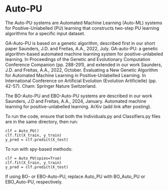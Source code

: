 # Auto-PU

The Auto-PU systems are Automated Machine Learning (Auto-ML) systems for Positive-Unlabelled (PU) learning that constructs two-step PU learning algorithms for a specific input dataset. 

GA-Auto-PU is based on a genetic algorithm, described first in our short paper Saunders, J.D. and Freitas, A.A., 2022, July. GA-auto-PU: a genetic algorithm-based automated machine learning system for positive-unlabeled learning. In Proceedings of the Genetic and Evolutionary Computation Conference Companion (pp. 288-291), and extended in our work Saunders, J.D. and Freitas, A.A., 2022, October. Evaluating a New Genetic Algorithm for Automated Machine Learning in Positive-Unlabelled Learning. In International Conference on Artificial Evolution (Evolution Artificielle) (pp. 42-57). Cham: Springer Nature Switzerland.

The BO-Auto-PU and EBO-Auto-PU systems are described in our work Saunders, J.D and Freitas, A.A., 2024, January. Automated machine learning for positive-unlabelled learning. ArXiv (add link after posting).

To run the code, ensure that both the Individuals.py and Classifiers.py files are in the same directory, then run:

    clf = Auto_PU()
    clf.fit(X_train, y_train)
    y_pred = clf.predict(X_test)

To run with spy-based methods:

    clf = Auto_PU(spies=True)
    clf.fit(X_train, y_train)
    y_pred = clf.predict(X_test)

If using BO- or EBO-Auto-PU, replace Auto_PU with BO_Auto_PU or EBO_Auto-PU, respectively.
